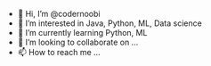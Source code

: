- 👋 Hi, I’m @codernoobi
- 👀 I’m interested in Java, Python, ML, Data science
- 🌱 I’m currently learning Python, ML
- 💞️ I’m looking to collaborate on ...
- 📫 How to reach me ...

<!---
codernoobi/codernoobi is a ✨ special ✨ repository because its `README.md` (this file) appears on your GitHub profile.
You can click the Preview link to take a look at your changes.
--->
